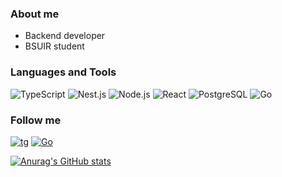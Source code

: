 ### About me

- Backend developer
- BSUIR student

### Languages and Tools

![TypeScript](https://img.shields.io/badge/-Typescript-black?style=for-the-badge&logo=typescript)
![Nest.js](https://img.shields.io/badge/-Nest.js-black?style=for-the-badge&logo=nestjs)
![Node.js](https://img.shields.io/badge/-Node.js-black?style=for-the-badge&logo=node.js)
![React](https://img.shields.io/badge/-React-black?style=for-the-badge&logo=react)
![PostgreSQL](https://img.shields.io/badge/-PostgreSQL-black?style=for-the-badge&logo=postgresql)
![Go](https://img.shields.io/badge/-Go-black?style=for-the-badge&logo=go)

### Follow me

[![tg](https://img.shields.io/badge/-Telegram-black?style=for-the-badge&logo=telegram)](https://t.me/ysnrite)
[![Go](https://img.shields.io/badge/-Instagram-black?style=for-the-badge&logo=instagram)](https://www.instagram.com/ysnrar/)

[![Anurag's GitHub stats](https://github-readme-stats.vercel.app/api?username=ysayonnar&theme=cobalt)](https://github.com/anuraghazra/github-readme-stats)
